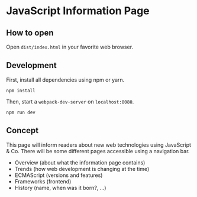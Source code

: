# JavaScript Information Page

## How to open

Open `dist/index.html` in your favorite web browser.


## Development

First, install all dependencies using npm or yarn.

```
npm install
```

Then, start a `webpack-dev-server` on `localhost:8080`.

```
npm run dev
```

## Concept

This page will inform readers about new web technologies using JavaScript & Co.
There will be some different pages accessible using a navigation bar.

* Overview (about what the information page contains)
* Trends (how web development is changing at the time)
* ECMAScript (versions and features)
* Frameworks (frontend)
* History (name, when was it born?, ...)

